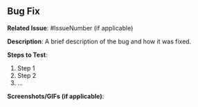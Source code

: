 ## Bug Fix

**Related Issue**: #IssueNumber (if applicable)

**Description**: A brief description of the bug and how it was fixed.

**Steps to Test**:
1. Step 1
2. Step 2
3. ...

**Screenshots/GIFs (if applicable)**: